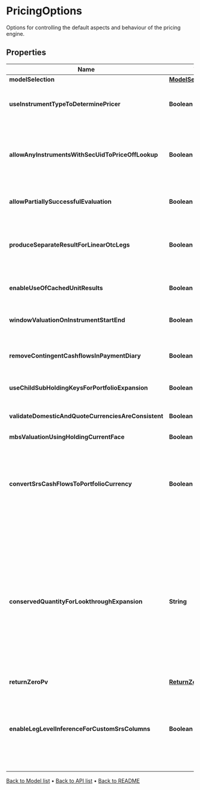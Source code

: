 

# PricingOptions

Options for controlling the default aspects and behaviour of the pricing engine.

## Properties

| Name | Type | Description | Notes |
|------------ | ------------- | ------------- | -------------|
|**modelSelection** | [**ModelSelection**](ModelSelection.md) |  |  [optional] |
|**useInstrumentTypeToDeterminePricer** | **Boolean** | If true then use the instrument type to set the default instrument pricer This applies where no more specific set of overrides are provided on a per-vendor and instrument basis. |  [optional] |
|**allowAnyInstrumentsWithSecUidToPriceOffLookup** | **Boolean** | By default, one would not expect to price and exotic instrument, i.e. an instrument with a complicated instrument definition simply through looking up a price as there should be a better way of evaluating it. To override that behaviour and allow lookup for a price from the instrument identifier(s), set this to true. |  [optional] |
|**allowPartiallySuccessfulEvaluation** | **Boolean** | If true then a failure in task evaluation doesn&#39;t cause overall failure. results will be returned where they succeeded and annotation elsewhere |  [optional] |
|**produceSeparateResultForLinearOtcLegs** | **Boolean** | If true (default), when pricing an Fx-Forward or Interest Rate Swap, Future and other linearly separable products, product two results, one for each leg rather than a single line result with the amalgamated/summed pv from both legs. |  [optional] |
|**enableUseOfCachedUnitResults** | **Boolean** | If true, when pricing using a model or for an instrument that supports use of intermediate cached-results, use them. Default is that this caching is turned off. |  [optional] |
|**windowValuationOnInstrumentStartEnd** | **Boolean** | If true, when valuing an instrument outside the period where it is &#39;alive&#39; (the start-maturity window) it will return a valuation of zero |  [optional] |
|**removeContingentCashflowsInPaymentDiary** | **Boolean** | When creating a payment diary, should contingent cash payments (e.g. from exercise of a swaption into a swap) be included or not. i.e. Is exercise or default being assumed to happen or not. |  [optional] |
|**useChildSubHoldingKeysForPortfolioExpansion** | **Boolean** | Should fund constituents inherit subholding keys from the parent subholding keyb |  [optional] |
|**validateDomesticAndQuoteCurrenciesAreConsistent** | **Boolean** | Do we validate that the instrument domestic currency matches the quote currency (unless unknown/zzz) when using lookup pricing. |  [optional] |
|**mbsValuationUsingHoldingCurrentFace** | **Boolean** |  |  [optional] |
|**convertSrsCashFlowsToPortfolioCurrency** | **Boolean** | In the case upserted structured result store (SRS) cashflows are not  in the portfolio currency, set this parameter to True to convert said cashflows into the portfolio currency. By default, this flag is set  to False and Lusid will not do any FX conversion.  Please note that FX conversion is dependent on the data available in the quote store - ensure that all relevant FX quotes have been loaded for cashflow currency conversion. |  [optional] |
|**conservedQuantityForLookthroughExpansion** | **String** | When performing lookthrough portfolio expansion with ScalingMethodology set to \&quot;Sum\&quot; or \&quot;AbsoluteSum\&quot;, the quantity specified here will be conserved and apportioned to lookthrough constituents. For example, an equal-weighting index with 100 constituents can be modelled as a reference portfolio with 1% weights on each equity. When expanding a $9000 holding of that index into its constituents while conserving PV, we end up with $90 of each equity. The number of units of each equity held is then implied. Note that conservation of one quantity may imply non-conservation of others, especially when some constituents are OTCs.   Allowed values are: \&quot;PV\&quot; (default), \&quot;Exposure\&quot;. |  [optional] |
|**returnZeroPv** | [**ReturnZeroPvOptions**](ReturnZeroPvOptions.md) |  |  [optional] |
|**enableLegLevelInferenceForCustomSrsColumns** | **Boolean** | When enabled, allows inference between leg-level and instrument-level data during portfolio valuation. If data is missing at one level, it may be inferred from the other level. For example, missing leg-level data  may be inferred from existing leg-level and instrument- level data when ProduceSeparateResultForLinearOtcLegs is enabled, and vice versa. Explicitly provided data always takes precedence. |  [optional] |



[Back to Model list](../README.md#documentation-for-models) &#8226; [Back to API list](../README.md#documentation-for-api-endpoints) &#8226; [Back to README](../README.md)


